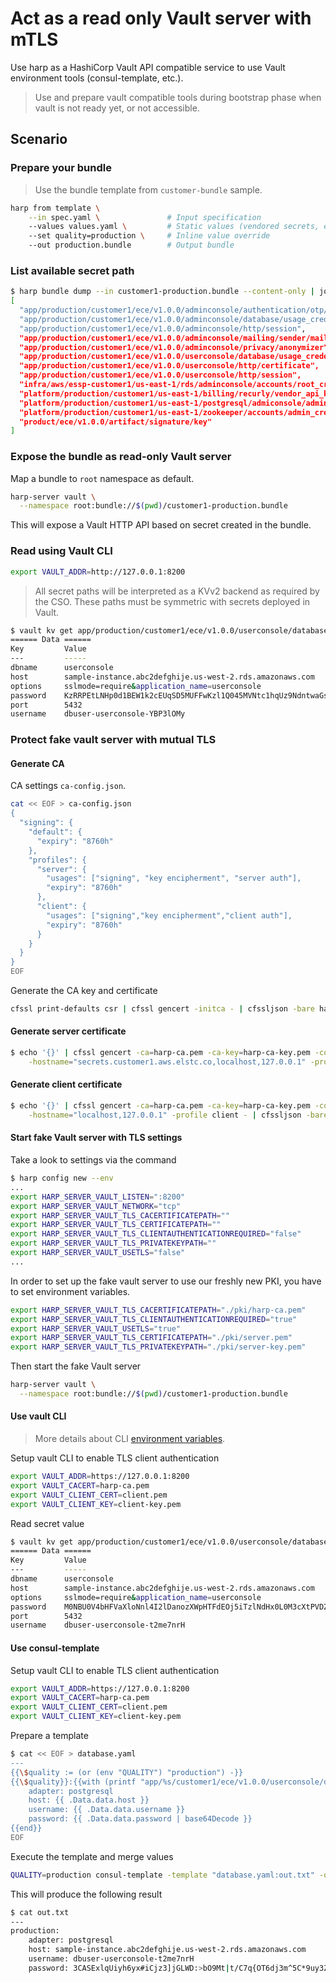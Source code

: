 # Act as a read only Vault server with mTLS

Use harp as a HashiCorp Vault API compatible service to use Vault environment
tools (consul-template, etc.).

> Use and prepare vault compatible tools during bootstrap phase when vault is
> not ready yet, or not accessible.

## Scenario

### Prepare your bundle

> Use the bundle template from `customer-bundle` sample.

```sh
harp from template \
    --in spec.yaml \               # Input specification
    --values values.yaml \         # Static values (vendored secrets, etc.)
    --set quality=production \     # Inline value override
    --out production.bundle        # Output bundle
```

### List available secret path

```sh
$ harp bundle dump --in customer1-production.bundle --content-only | jq -r "keys"
[
  "app/production/customer1/ece/v1.0.0/adminconsole/authentication/otp/okta_api_key",
  "app/production/customer1/ece/v1.0.0/adminconsole/database/usage_credentials",
  "app/production/customer1/ece/v1.0.0/adminconsole/http/session",
  "app/production/customer1/ece/v1.0.0/adminconsole/mailing/sender/mailgun_api_key",
  "app/production/customer1/ece/v1.0.0/adminconsole/privacy/anonymizer",
  "app/production/customer1/ece/v1.0.0/userconsole/database/usage_credentials",
  "app/production/customer1/ece/v1.0.0/userconsole/http/certificate",
  "app/production/customer1/ece/v1.0.0/userconsole/http/session",
  "infra/aws/essp-customer1/us-east-1/rds/adminconsole/accounts/root_credentials",
  "platform/production/customer1/us-east-1/billing/recurly/vendor_api_key",
  "platform/production/customer1/us-east-1/postgresql/admiconsole/admin_credentials",
  "platform/production/customer1/us-east-1/zookeeper/accounts/admin_credentials",
  "product/ece/v1.0.0/artifact/signature/key"
]
```

### Expose the bundle as read-only Vault server

Map a bundle to `root` namespace as default.

```sh
harp-server vault \
  --namespace root:bundle://$(pwd)/customer1-production.bundle
```

This will expose a Vault HTTP API based on secret created in the bundle.

### Read using Vault CLI

```sh
export VAULT_ADDR=http://127.0.0.1:8200
```

> All secret paths will be interpreted as a KVv2 backend as required by the CSO.
> These paths must be symmetric with secrets deployed in Vault.

```sh
$ vault kv get app/production/customer1/ece/v1.0.0/userconsole/database/usage_credentials
====== Data ======
Key         Value
---         -----
dbname      userconsole
host        sample-instance.abc2defghije.us-west-2.rds.amazonaws.com
options     sslmode=require&application_name=userconsole
password    KzRRPEtLNHp0d1BEW1k2cEUqSD5MUFFwKzl1Q045MVNtc1hqUz9NdntwaGsyUDRHRlM4SWtUJktFdzNYWSh2Zw==
port        5432
username    dbuser-userconsole-YBP3lOMy
```

### Protect fake vault server with mutual TLS

#### Generate CA

CA settings `ca-config.json`.

```sh
cat << EOF > ca-config.json
{
  "signing": {
    "default": {
      "expiry": "8760h"
    },
    "profiles": {
      "server": {
        "usages": ["signing", "key encipherment", "server auth"],
        "expiry": "8760h"
      },
      "client": {
        "usages": ["signing","key encipherment","client auth"],
        "expiry": "8760h"
      }
    }
  }
}
EOF
```

Generate the CA key and certificate

```sh
cfssl print-defaults csr | cfssl gencert -initca - | cfssljson -bare harp-ca
```

#### Generate server certificate

```sh
$ echo '{}' | cfssl gencert -ca=harp-ca.pem -ca-key=harp-ca-key.pem -config=ca-config.json \
    -hostname="secrets.customer1.aws.elstc.co,localhost,127.0.0.1" -profile server - | cfssljson -bare server
```

#### Generate client certificate

```sh
$ echo '{}' | cfssl gencert -ca=harp-ca.pem -ca-key=harp-ca-key.pem -config=ca-config.json \
    -hostname="localhost,127.0.0.1" -profile client - | cfssljson -bare client
```

#### Start fake Vault server with TLS settings

Take a look to settings via the command

```sh
$ harp config new --env
...
export HARP_SERVER_VAULT_LISTEN=":8200"
export HARP_SERVER_VAULT_NETWORK="tcp"
export HARP_SERVER_VAULT_TLS_CACERTIFICATEPATH=""
export HARP_SERVER_VAULT_TLS_CERTIFICATEPATH=""
export HARP_SERVER_VAULT_TLS_CLIENTAUTHENTICATIONREQUIRED="false"
export HARP_SERVER_VAULT_TLS_PRIVATEKEYPATH=""
export HARP_SERVER_VAULT_USETLS="false"
...
```

In order to set up the fake vault server to use our freshly new PKI, you have to
set environment variables.

```sh
export HARP_SERVER_VAULT_TLS_CACERTIFICATEPATH="./pki/harp-ca.pem"
export HARP_SERVER_VAULT_TLS_CLIENTAUTHENTICATIONREQUIRED="true"
export HARP_SERVER_VAULT_USETLS="true"
export HARP_SERVER_VAULT_TLS_CERTIFICATEPATH="./pki/server.pem"
export HARP_SERVER_VAULT_TLS_PRIVATEKEYPATH="./pki/server-key.pem"
```

Then start the fake Vault server

```sh
harp-server vault \
  --namespace root:bundle://$(pwd)/customer1-production.bundle
```

#### Use vault CLI

> More details about CLI [environment variables](https://www.vaultproject.io/docs/commands).

Setup vault CLI to enable TLS client authentication

```sh
export VAULT_ADDR=https://127.0.0.1:8200
export VAULT_CACERT=harp-ca.pem
export VAULT_CLIENT_CERT=client.pem
export VAULT_CLIENT_KEY=client-key.pem
```

Read secret value

```sh
$ vault kv get app/production/customer1/ece/v1.0.0/userconsole/database/usage_credentials
====== Data ======
Key         Value
---         -----
dbname      userconsole
host        sample-instance.abc2defghije.us-west-2.rds.amazonaws.com
options     sslmode=require&application_name=userconsole
password    M0NBU0V4bHFVaXloNnl4I2lDanozXWpHTFdEOj5iTzlNdHx0L0M3cXtPVDZkajNtXjVDKjl1eTNaemVUVWldaw==
port        5432
username    dbuser-userconsole-t2me7nrH
```

#### Use consul-template

Setup vault CLI to enable TLS client authentication

```sh
export VAULT_ADDR=https://127.0.0.1:8200
export VAULT_CACERT=harp-ca.pem
export VAULT_CLIENT_CERT=client.pem
export VAULT_CLIENT_KEY=client-key.pem
```

Prepare a template

```sh
$ cat << EOF > database.yaml
---
{{\$quality := (or (env "QUALITY") "production") -}}
{{\$quality}}:{{with (printf "app/%s/customer1/ece/v1.0.0/userconsole/database/usage_credentials" \$quality) | secret }}
    adapter: postgresql
    host: {{ .Data.data.host }}
    username: {{ .Data.data.username }}
    password: {{ .Data.data.password | base64Decode }}
{{end}}
EOF
```

Execute the template and merge values

```sh
QUALITY=production consul-template -template "database.yaml:out.txt" -once
```

This will produce the following result

```sh
$ cat out.txt
---
production:
    adapter: postgresql
    host: sample-instance.abc2defghije.us-west-2.rds.amazonaws.com
    username: dbuser-userconsole-t2me7nrH
    password: 3CASExlqUiyh6yx#iCjz3]jGLWD:>bO9Mt|t/C7q{OT6dj3m^5C*9uy3ZzeTUi]k
```

